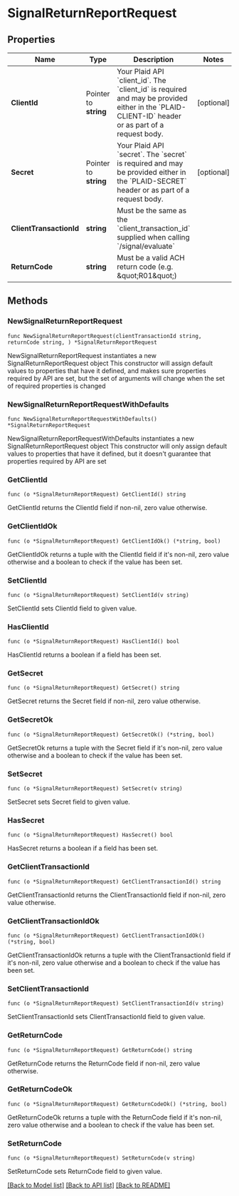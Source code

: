 # SignalReturnReportRequest

## Properties

Name | Type | Description | Notes
------------ | ------------- | ------------- | -------------
**ClientId** | Pointer to **string** | Your Plaid API &#x60;client_id&#x60;. The &#x60;client_id&#x60; is required and may be provided either in the &#x60;PLAID-CLIENT-ID&#x60; header or as part of a request body. | [optional] 
**Secret** | Pointer to **string** | Your Plaid API &#x60;secret&#x60;. The &#x60;secret&#x60; is required and may be provided either in the &#x60;PLAID-SECRET&#x60; header or as part of a request body. | [optional] 
**ClientTransactionId** | **string** | Must be the same as the &#x60;client_transaction_id&#x60; supplied when calling &#x60;/signal/evaluate&#x60; | 
**ReturnCode** | **string** | Must be a valid ACH return code (e.g. \&quot;R01\&quot;) | 

## Methods

### NewSignalReturnReportRequest

`func NewSignalReturnReportRequest(clientTransactionId string, returnCode string, ) *SignalReturnReportRequest`

NewSignalReturnReportRequest instantiates a new SignalReturnReportRequest object
This constructor will assign default values to properties that have it defined,
and makes sure properties required by API are set, but the set of arguments
will change when the set of required properties is changed

### NewSignalReturnReportRequestWithDefaults

`func NewSignalReturnReportRequestWithDefaults() *SignalReturnReportRequest`

NewSignalReturnReportRequestWithDefaults instantiates a new SignalReturnReportRequest object
This constructor will only assign default values to properties that have it defined,
but it doesn't guarantee that properties required by API are set

### GetClientId

`func (o *SignalReturnReportRequest) GetClientId() string`

GetClientId returns the ClientId field if non-nil, zero value otherwise.

### GetClientIdOk

`func (o *SignalReturnReportRequest) GetClientIdOk() (*string, bool)`

GetClientIdOk returns a tuple with the ClientId field if it's non-nil, zero value otherwise
and a boolean to check if the value has been set.

### SetClientId

`func (o *SignalReturnReportRequest) SetClientId(v string)`

SetClientId sets ClientId field to given value.

### HasClientId

`func (o *SignalReturnReportRequest) HasClientId() bool`

HasClientId returns a boolean if a field has been set.

### GetSecret

`func (o *SignalReturnReportRequest) GetSecret() string`

GetSecret returns the Secret field if non-nil, zero value otherwise.

### GetSecretOk

`func (o *SignalReturnReportRequest) GetSecretOk() (*string, bool)`

GetSecretOk returns a tuple with the Secret field if it's non-nil, zero value otherwise
and a boolean to check if the value has been set.

### SetSecret

`func (o *SignalReturnReportRequest) SetSecret(v string)`

SetSecret sets Secret field to given value.

### HasSecret

`func (o *SignalReturnReportRequest) HasSecret() bool`

HasSecret returns a boolean if a field has been set.

### GetClientTransactionId

`func (o *SignalReturnReportRequest) GetClientTransactionId() string`

GetClientTransactionId returns the ClientTransactionId field if non-nil, zero value otherwise.

### GetClientTransactionIdOk

`func (o *SignalReturnReportRequest) GetClientTransactionIdOk() (*string, bool)`

GetClientTransactionIdOk returns a tuple with the ClientTransactionId field if it's non-nil, zero value otherwise
and a boolean to check if the value has been set.

### SetClientTransactionId

`func (o *SignalReturnReportRequest) SetClientTransactionId(v string)`

SetClientTransactionId sets ClientTransactionId field to given value.


### GetReturnCode

`func (o *SignalReturnReportRequest) GetReturnCode() string`

GetReturnCode returns the ReturnCode field if non-nil, zero value otherwise.

### GetReturnCodeOk

`func (o *SignalReturnReportRequest) GetReturnCodeOk() (*string, bool)`

GetReturnCodeOk returns a tuple with the ReturnCode field if it's non-nil, zero value otherwise
and a boolean to check if the value has been set.

### SetReturnCode

`func (o *SignalReturnReportRequest) SetReturnCode(v string)`

SetReturnCode sets ReturnCode field to given value.



[[Back to Model list]](../README.md#documentation-for-models) [[Back to API list]](../README.md#documentation-for-api-endpoints) [[Back to README]](../README.md)


